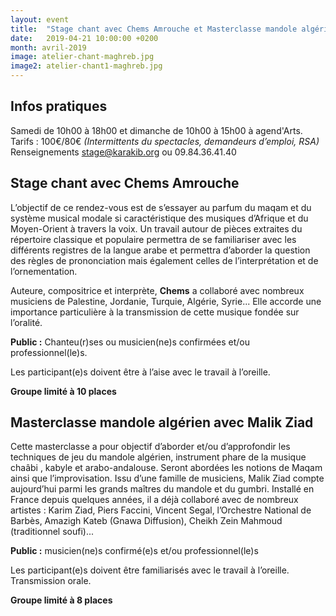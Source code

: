 ```yaml
---
layout: event
title:  "Stage chant avec Chems Amrouche et Masterclasse mandole algérien avec Malik Ziad"
date:   2019-04-21 10:00:00 +0200
month: avril-2019
image: atelier-chant-maghreb.jpg
image2: atelier-chant1-maghreb.jpg
---
```


## Infos pratiques  

Samedi de 10h00 à 18h00 et dimanche de 10h00 à 15h00 à agend'Arts.  
Tarifs : 100€/80€ *(Intermittents du spectacles, demandeurs d’emploi, RSA)*
Renseignements [stage@karakib.org](mailto:stage@karakib.org) ou 09.84.36.41.40


## Stage chant avec Chems Amrouche

L’objectif de ce rendez-vous est de s’essayer au parfum du maqam  et du système musical modale si caractéristique des musiques d’Afrique et du Moyen-Orient à travers la voix. Un travail autour de pièces extraites du répertoire classique et populaire permettra de se familiariser avec les différents registres de la langue arabe et permettra d’aborder la question des règles de prononciation mais également celles de l’interprétation et de l’ornementation.  

Auteure, compositrice et interprète, **Chems** a collaboré avec nombreux musiciens de Palestine, Jordanie, Turquie, Algérie, Syrie... Elle accorde une importance particulière à la transmission de cette musique fondée sur l’oralité.  

**Public :** Chanteu(r)ses ou musicien(ne)s confirmées et/ou professionnel(le)s.  

Les participant(e)s doivent être à l’aise avec le travail à l’oreille.  

**Groupe limité à 10 places**


## Masterclasse mandole algérien avec Malik Ziad  
 
Cette masterclasse a pour objectif d’aborder et/ou d’approfondir les techniques de jeu du mandole algérien, instrument phare de la musique chaâbi , kabyle et arabo-andalouse. Seront abordées les notions de Maqam ainsi que l’improvisation. Issu d’une famille de musiciens, Malik Ziad compte aujourd’hui parmi les grands maîtres du mandole et du gumbri. Installé en France depuis quelques années, il a déjà collaboré avec de nombreux artistes : Karim Ziad, Piers Faccini, Vincent Segal, l’Orchestre National de Barbès, Amazigh Kateb (Gnawa Diffusion), Cheikh Zein Mahmoud (traditionnel soufi)...  

**Public :** musicien(ne)s confirmé(e)s et/ou professionnel(le)s  

Les participant(e)s doivent être familiarisés avec le travail à l’oreille. Transmission orale.  

**Groupe limité à 8 places**
